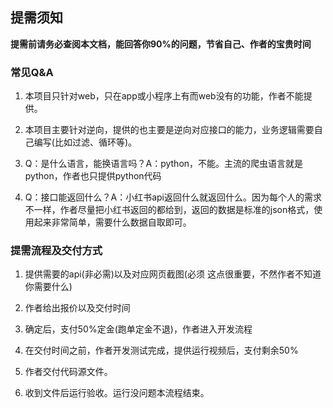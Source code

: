 ## 提需须知

**提需前请务必查阅本文档，能回答你90%的问题，节省自己、作者的宝贵时间**

### 常见Q&A

1. 本项目只针对web，只在app或小程序上有而web没有的功能，作者不能提供。
  
2. 本项目主要针对逆向，提供的也主要是逆向对应接口的能力，业务逻辑需要自己编写(比如过滤、循环等)。
  
3. Q：是什么语言，能换语言吗？A：python，不能。主流的爬虫语言就是python，作者也只提供python代码
  
4. Q：接口能返回什么？A：小红书api返回什么就返回什么。因为每个人的需求不一样，作者尽量把小红书返回的都给到，返回的数据是标准的json格式，使用起来非常简单，需要什么数据自取即可。
  

### 提需流程及交付方式

1. 提供需要的api(非必需)以及对应网页截图(必须 这点很重要，不然作者不知道你需要什么)
  
2. 作者给出报价以及交付时间
  
3. 确定后，支付50%定金(跑单定金不退)，作者进入开发流程
  
4. 在交付时间之前，作者开发测试完成，提供运行视频后，支付剩余50%
  
5. 作者交付代码源文件。
  
6. 收到文件后运行验收。运行没问题本流程结束。